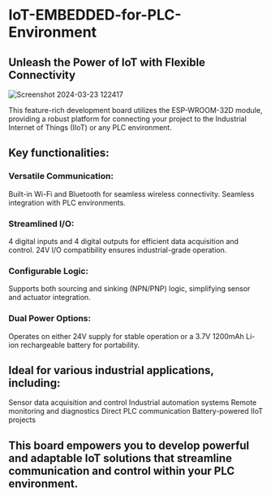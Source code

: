 # IoT-EMBEDDED-for-PLC-Environment

## Unleash the Power of IoT with Flexible Connectivity

![Screenshot 2024-03-23 122417](https://github.com/Daniel4bit/IoT-EMBEDDED-for-PLC-Environment/assets/65249875/dfae67ac-d803-428f-a4f4-16101cf6f7e6)


This feature-rich development board utilizes the ESP-WROOM-32D module, providing a robust platform for connecting your project to the Industrial Internet of Things (IIoT) or any PLC environment.

## Key functionalities:

### Versatile Communication:
Built-in Wi-Fi and Bluetooth for seamless wireless connectivity.
Seamless integration with PLC environments.
### Streamlined I/O:
4 digital inputs and 4 digital outputs for efficient data acquisition and control.
24V I/O compatibility ensures industrial-grade operation.
### Configurable Logic:
Supports both sourcing and sinking (NPN/PNP) logic, simplifying sensor and actuator integration.
### Dual Power Options:
Operates on either 24V supply for stable operation or a 3.7V 1200mAh Li-ion rechargeable battery for portability.

## Ideal for various industrial applications, including:

Sensor data acquisition and control
Industrial automation systems
Remote monitoring and diagnostics
Direct PLC communication
Battery-powered IIoT projects


## This board empowers you to develop powerful and adaptable IoT solutions that streamline communication and control within your PLC environment.

